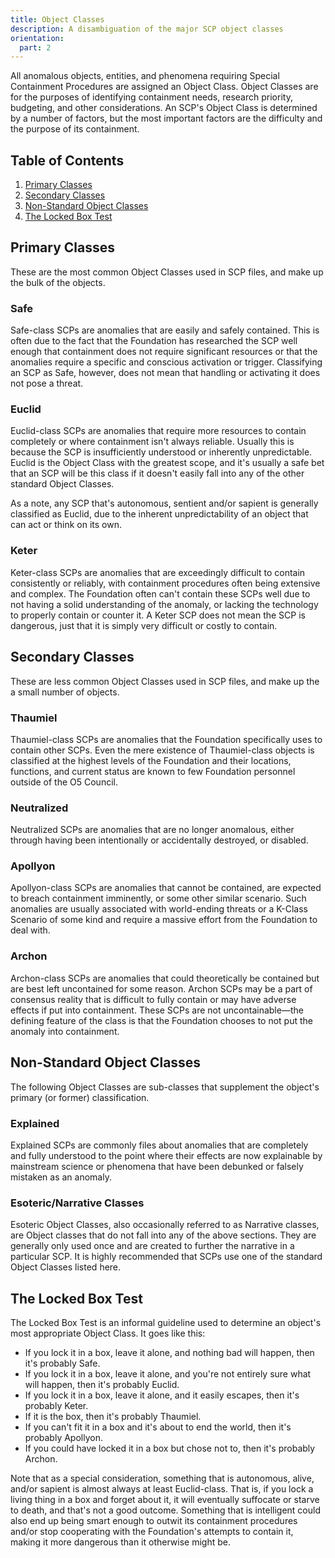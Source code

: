 ```yaml
---
title: Object Classes
description: A disambiguation of the major SCP object classes
orientation:
  part: 2
---
```


All anomalous objects, entities, and phenomena requiring Special Containment
Procedures are assigned an Object Class. Object Classes are for the purposes of
identifying containment needs, research priority, budgeting, and other
considerations. An SCP's Object Class is determined by a number of factors, but
the most important factors are the difficulty and the purpose of its
containment.

## Table of Contents

1. [Primary Classes](#primary-classes)
2. [Secondary Classes](#secondary-classes)
3. [Non-Standard Object Classes](#non-standard-object-classes)
4. [The Locked Box Test](#the-locked-box-test)

## Primary Classes

These are the most common Object Classes used in SCP files, and make up the bulk
of the objects.

### Safe

Safe-class SCPs are anomalies that are easily and safely contained. This is
often due to the fact that the Foundation has researched the SCP well enough
that containment does not require significant resources or that the anomalies
require a specific and conscious activation or trigger. Classifying an SCP as
Safe, however, does not mean that handling or activating it does not pose a
threat.

### Euclid

Euclid-class SCPs are anomalies that require more resources to contain
completely or where containment isn't always reliable. Usually this is because
the SCP is insufficiently understood or inherently unpredictable. Euclid is the
Object Class with the greatest scope, and it's usually a safe bet that an SCP
will be this class if it doesn't easily fall into any of the other standard
Object Classes.

As a note, any SCP that's autonomous, sentient and/or sapient is generally
classified as Euclid, due to the inherent unpredictability of an object that can
act or think on its own.

### Keter

Keter-class SCPs are anomalies that are exceedingly difficult to contain
consistently or reliably, with containment procedures often being extensive and
complex. The Foundation often can't contain these SCPs well due to not having a
solid understanding of the anomaly, or lacking the technology to properly
contain or counter it. A Keter SCP does not mean the SCP is dangerous, just that
it is simply very difficult or costly to contain.

## Secondary Classes

These are less common Object Classes used in SCP files, and make up the a small
number of objects.

### Thaumiel

Thaumiel-class SCPs are anomalies that the Foundation specifically uses to
contain other SCPs. Even the mere existence of Thaumiel-class objects is
classified at the highest levels of the Foundation and their locations,
functions, and current status are known to few Foundation personnel outside of
the O5 Council.

### Neutralized

Neutralized SCPs are anomalies that are no longer anomalous, either through
having been intentionally or accidentally destroyed, or disabled.

### Apollyon

Apollyon-class SCPs are anomalies that cannot be contained, are expected to
breach containment imminently, or some other similar scenario. Such anomalies
are usually associated with world-ending threats or a K-Class Scenario of some
kind and require a massive effort from the Foundation to deal with.

### Archon

Archon-class SCPs are anomalies that could theoretically be contained but are
best left uncontained for some reason. Archon SCPs may be a part of consensus
reality that is difficult to fully contain or may have adverse effects if put
into containment. These SCPs are not uncontainable—the defining feature of the
class is that the Foundation chooses to not put the anomaly into containment.

## Non-Standard Object Classes

The following Object Classes are sub-classes that supplement the object's
primary (or former) classification.

### Explained

Explained SCPs are commonly files about anomalies that are completely and fully
understood to the point where their effects are now explainable by mainstream
science or phenomena that have been debunked or falsely mistaken as an anomaly.

### Esoteric/Narrative Classes

Esoteric Object Classes, also occasionally referred to as Narrative classes, are
Object classes that do not fall into any of the above sections. They are
generally only used once and are created to further the narrative in a
particular SCP. It is highly recommended that SCPs use one of the standard
Object Classes listed here.

## The Locked Box Test

The Locked Box Test is an informal guideline used to determine an object's most
appropriate Object Class. It goes like this:

- If you lock it in a box, leave it alone, and nothing bad will happen, then
  it's probably Safe.
- If you lock it in a box, leave it alone, and you're not entirely sure what
  will happen, then it's probably Euclid.
- If you lock it in a box, leave it alone, and it easily escapes, then it's
  probably Keter.
- If it is the box, then it's probably Thaumiel.
- If you can't fit it in a box and it's about to end the world, then it's
  probably Apollyon.
- If you could have locked it in a box but chose not to, then it's probably
  Archon.

Note that as a special consideration, something that is autonomous, alive,
and/or sapient is almost always at least Euclid-class. That is, if you lock a
living thing in a box and forget about it, it will eventually suffocate or
starve to death, and that's not a good outcome. Something that is intelligent
could also end up being smart enough to outwit its containment procedures and/or
stop cooperating with the Foundation's attempts to contain it, making it more
dangerous than it otherwise might be.

